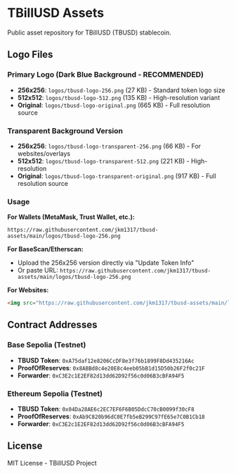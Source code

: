 # TBillUSD Assets

Public asset repository for TBillUSD (TBUSD) stablecoin.

## Logo Files

### Primary Logo (Dark Blue Background - RECOMMENDED)
- **256x256**: `logos/tbusd-logo-256.png` (27 KB) - Standard token logo size
- **512x512**: `logos/tbusd-logo-512.png` (135 KB) - High-resolution variant
- **Original**: `logos/tbusd-logo-original.png` (665 KB) - Full resolution source

### Transparent Background Version
- **256x256**: `logos/tbusd-logo-transparent-256.png` (66 KB) - For websites/overlays
- **512x512**: `logos/tbusd-logo-transparent-512.png` (221 KB) - High-resolution
- **Original**: `logos/tbusd-logo-transparent-original.png` (917 KB) - Full resolution source

### Usage

**For Wallets (MetaMask, Trust Wallet, etc.):**
```
https://raw.githubusercontent.com/jkm1317/tbusd-assets/main/logos/tbusd-logo-256.png
```

**For BaseScan/Etherscan:**
- Upload the 256x256 version directly via "Update Token Info"
- Or paste URL: `https://raw.githubusercontent.com/jkm1317/tbusd-assets/main/logos/tbusd-logo-256.png`

**For Websites:**
```html
<img src="https://raw.githubusercontent.com/jkm1317/tbusd-assets/main/logos/tbusd-logo-512.png" alt="TBillUSD Logo" width="128">
```

## Contract Addresses

### Base Sepolia (Testnet)
- **TBUSD Token**: `0xA75daf12e8206CcDF8e3f76b1899F8Dd435216Ac`
- **ProofOfReserves**: `0x8ABBd8c4e20E8c4eeb05bB1d15D50b26F2f0c21F`
- **Forwarder**: `0xC3E2c1E2EF82d13dd62D92f56c0d06B3cBFA94F5`

### Ethereum Sepolia (Testnet)
- **TBUSD Token**: `0x04Da28AE6c2EC7EF6F6B05DdcC70cB0099f30cF8`
- **ProofOfReserves**: `0xAb9C820b96dC0E7fb5eB299C97fE65e7C0B1Cb18`
- **Forwarder**: `0xC3E2c1E2EF82d13dd62D92f56c0d06B3cBFA94F5`

## License

MIT License - TBillUSD Project
